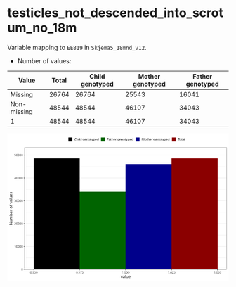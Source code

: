 # testicles_not_descended_into_scrotum_no_18m
Variable mapping to `EE819` in `Skjema5_18mnd_v12`.
- Number of values:

| Value | Total | Child genotyped | Mother genotyped | Father genotyped |
| ----- | ----- | --------------- | ---------------- | ---------------- |
| Missing | 26764 | 26764 | 25543 | 16041 |
| Non-missing | 48544 | 48544 | 46107 | 34043 |
| 1 | 48544 | 48544 | 46107 | 34043 |



![](testicles_not_descended_into_scrotum_no_18m_n.png)



